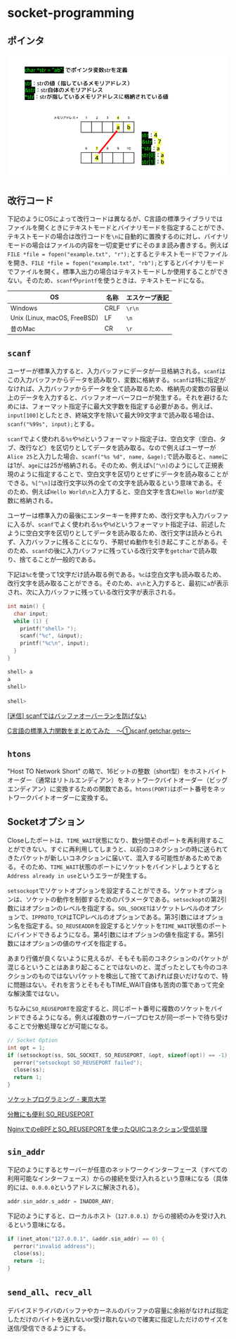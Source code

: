 # socket-programming

## ポインタ

![ポインタ](images/pointer.png)

## 改行コード

下記のようにOSによって改行コードは異なるが、C言語の標準ライブラリではファイルを開くときにテキストモードとバイナリモードを指定することができ、テキストモードの場合は改行コードを`\n`に自動的に置換するのに対し、バイナリモードの場合はファイルの内容を一切変更せずにそのまま読み書きする。例えば`FILE *file = fopen("example.txt", "r");`とするとテキストモードでファイルを開き、`FILE *file = fopen("example.txt", "rb");`とするとバイナリモードでファイルを開く。標準入出力の場合はテキストモードしか使用することができない。そのため、`scanf`や`printf`を使うときは、テキストモードになる。

| OS | 名称 | エスケープ表記 |
| --- | --- | --- |
| Windows | CRLF | `\r\n` |
| Unix (Linux, macOS, FreeBSD) | LF | `\n` |
| 昔のMac | CR | `\r` |

## `scanf`

ユーザーが標準入力すると、入力バッファにデータが一旦格納される。`scanf`はこの入力バッファからデータを読み取り、変数に格納する。`scanf`は特に指定がなければ、入力バッファからデータを全て読み取るため、格納先の変数の容量以上のデータを入力すると、バッファオーバーフローが発生する。それを避けるためには、フォーマット指定子に最大文字数を指定する必要がある。例えば、`input[100]`としたとき、終端文字を除いて最大99文字まで読み取る場合は、`scanf("%99s", input);`とする。

`scanf`でよく使われる`%s`や`%d`というフォーマット指定子は、空白文字（空白、タブ、改行など）を区切りとしてデータを読み取る。なので例えばユーザーが`Alice 25`と入力した場合、`scanf("%s %d", name, &age);`で読み取ると、`name`には1が、`age`には25が格納される。そのため、例えば`%[^\n]`のようにして正規表現のように指定することで、空白文字を区切りとせずにデータを読み取ることができる。`%[^\n]`は改行文字以外の全ての文字を読み取るという意味である。そのため、例えば`Hello World\n`と入力すると、空白文字を含む`Hello World`が変数に格納される。

ユーザーは標準入力の最後にエンターキーを押すため、改行文字も入力バッファに入るが、`scanf`でよく使われる`%s`や`%d`というフォーマット指定子は、前述したように空白文字を区切りとしてデータを読み取るため、改行文字は読みとられず、入力バッファに残ることになり、予期せぬ動作を引き起こすことがある。そのため、`scanf`の後に入力バッファに残っている改行文字を`getchar`で読み取り、捨てることが一般的である。

下記は`%c`を使って1文字だけ読み取る例である。`%c`は空白文字も読み取るため、改行文字を読み取ることができる。そのため、`a\n`と入力すると、最初に`a`が表示され、次に入力バッファに残っている改行文字が表示される。

```c
int main() {
  char input;
  while (1) {
    printf("shell> ");
    scanf("%c", &input);
    printf("%c\n", input);
  }
}
```

```sh
shell> a
a
shell> 

shell> 
```

[[迷信] scanfではバッファオーバーランを防げない](https://www.kijineko.co.jp/迷信-scanfではバッファオーバーランを防げない/)

[C言語の標準入力関数をまとめてみた　～①scanf,getchar,gets～](https://ameblo.jp/koshi-8-ginchaku/entry-12252499746.html)

## `htons`

"Host TO Network Short" の略で、16ビットの整数（short型）をホストバイトオーダー（通常はリトルエンディアン）をネットワークバイトオーダー（ビッグエンディアン）に変換するための関数である。`htons(PORT)`はポート番号をネットワークバイトオーダーに変換する。

## Socketオプション

Closeしたポートは、`TIME_WAIT`状態になり、数分間そのポートを再利用することができない。すぐに再利用してしまうと、以前のコネクションの時に送られてきたパケットが新しいコネクションに届いて、混入する可能性があるためである。そのため、`TIME_WAIT`状態のポートにソケットをバインドしようとすると`Address already in use`というエラーが発生する。

`setsockopt`でソケットオプションを設定することができる。ソケットオプションは、ソケットの動作を制御するためのパラメータである。`setsockopt`の第2引数にはオプションのレベルを指定する。`SOL_SOCKET`はソケットレベルのオプションで、`IPPROTO_TCP`はTCPレベルのオプションである。第3引数にはオプション名を指定する。`SO_REUSEADDR`を設定するとソケットを`TIME_WAIT`状態のポートにバインドできるようになる。第4引数にはオプションの値を指定する。第5引数にはオプションの値のサイズを指定する。

あまり行儀が良くないように見えるが、そもそも前のコネクションのパケットが混じるということはあまり起こることではないのと、混ざったとしても今のコネクションのものではないパケットを検出して捨ててあげれば良いだけなので、特に問題はない。それを言うとそもそもTIME_WAIT自体も苦肉の策であって完全な解決策ではない。

ちなみに`SO_REUSEPORT`を設定すると、同じポート番号に複数のソケットをバインドできるようになる。例えば複数のサーバープロセスが同一ポートで待ち受けることで分散処理などが可能になる。

```c
// Socket Option
int opt = 1;
if (setsockopt(ss, SOL_SOCKET, SO_REUSEPORT, &opt, sizeof(opt)) == -1) {
  perror("setsockopt SO_REUSEPORT failed");
  close(ss);
  return 1;
}
```

[ソケットプログラミング - 東京大学](https://i1i2i3.eidos.ic.i.u-tokyo.ac.jp/slides/socket.pdf)

[分散にも便利 SO_REUSEPORT](https://chienomi.org/articles/linux/202212-reuseport.htmls)

[NginxでのeBPFとSO_REUSEPORTを使ったQUICコネクション受信処理](https://medium.com/nttlabs/nginx-quic-ebpf-soreuseport-127c62112a8d)

## `sin_addr`

下記のようにするとサーバーが任意のネットワークインターフェース（すべての利用可能なインターフェース）からの接続を受け入れるという意味になる（具体的には、`0.0.0.0`というアドレスに解決される）。

```c
addr.sin_addr.s_addr = INADDR_ANY;
```

下記のようにすると、ローカルホスト（`127.0.0.1`）からの接続のみを受け入れるという意味になる。

```c
if (inet_aton("127.0.0.1", &addr.sin_addr) == 0) {
  perror("invalid address");
  close(ss);
  return -1;
}
```

## `send_all`、`recv_all`

デバイスドライバのバッファやカーネルのバッファの容量に余裕がなければ指定しただけのバイトを送れないor受け取れないので確実に指定しただけのサイズを送信/受信できるようにする。

